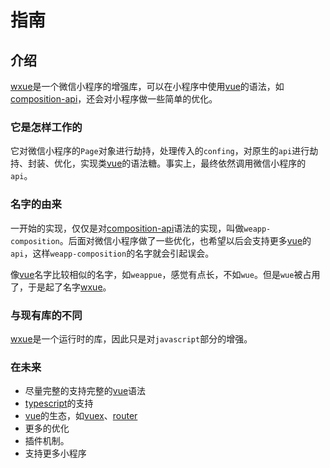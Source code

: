 # 指南

## 介绍
[wxue](https://github.com/kouchao/wxue)是一个微信小程序的增强库，可以在小程序中使用[vue](https://v3.vuejs.org/)的语法，如[composition-api](https://composition-api.vuejs.org/)，还会对小程序做一些简单的优化。

### 它是怎样工作的
它对微信小程序的`Page`对象进行劫持，处理传入的`confing`，对原生的`api`进行劫持、封装、优化，实现类[vue](https://v3.vuejs.org/)的语法糖。事实上，最终依然调用微信小程序的`api`。

### 名字的由来
一开始的实现，仅仅是对[composition-api](https://composition-api.vuejs.org/)语法的实现，叫做`weapp-composition`。后面对微信小程序做了一些优化，也希望以后会支持更多[vue](https://v3.vuejs.org/)的`api`，这样`weapp-composition`的名字就会引起误会。

像[vue](https://v3.vuejs.org/)名字比较相似的名字，如`weappue`，感觉有点长，不如`wue`。但是`wue`被占用了，于是起了名字[wxue](https://github.com/kouchao/wxue)。

### 与现有库的不同
[wxue](https://github.com/kouchao/wxue)是一个运行时的库，因此只是对`javascript`部分的增强。

### 在未来
- 尽量完整的支持完整的[vue](https://v3.vuejs.org/)语法
- [typescript](www.typescriptlang.org)的支持
- [vue](https://v3.vuejs.org/)的生态，如[vuex](https://vuex.vuejs.org/)、[router](https://router.vuejs.org/)
- 更多的优化
- 插件机制。
- 支持更多小程序